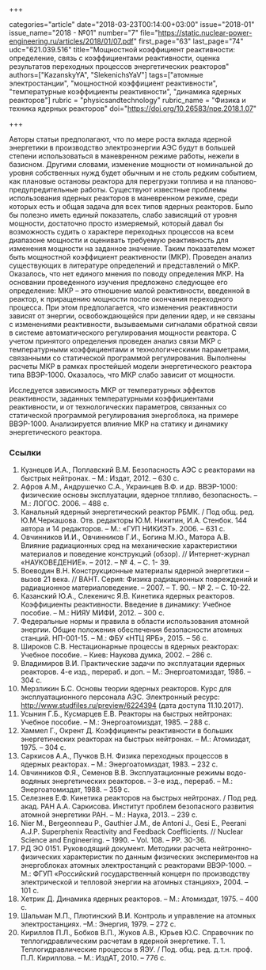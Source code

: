 +++

categories="article"
date="2018-03-23T00:14:00+03:00"
issue="2018-01"
issue_name="2018 - №01"
number="7"
file="https://static.nuclear-power-engineering.ru/articles/2018/01/07.pdf"
first_page="63"
last_page="74"
udc="621.039.516"
title="Мощностной коэффициент реактивности: определение, связь с коэффициентами реактивности, оценка результатов переходных процессов энергетических реакторов"
authors=["KazanskyYA", "SlekenichsYaV"]
tags=["атомные электростанции", "мощностной коэффициент реактивности", "температурные коэффициенты реактивности", "динамика ядерных реакторов"]
rubric = "physicsandtechnology"
rubric_name = "Физика и техника ядерных реакторов"
doi="https://doi.org/10.26583/npe.2018.1.07"

+++

Авторы статьи предполагают, что по мере роста вклада ядерной энергетики в производство электроэнергии АЭС будут в большей степени использоваться в маневренном режиме работы, нежели в базисном. Другими словами, изменение мощности от номинальной до уровня собственных нужд будет обычным и не столь редким событием, как плановые остановы реактора для перегрузки топлива и на планово-предупредительные работы. Существуют известные проблемы использования ядерных реакторов в маневренном режиме, среди которых есть и общая задача для всех типов ядерных реакторов. Было бы полезно иметь единый показатель, слабо зависящий от уровня мощности, достаточно просто измеряемый, который давал бы возможность судить о характере переходных процессов на всем диапазоне мощности и оценивать требуемую реактивность для изменения мощности на заданное значение. Таким показателем может быть мощностной коэффициент реактивности (МКР). Проведен анализ существующих в литературе определений и представлений о МКР. Оказалось, что нет единого мнения по поводу определения МКР. На основании проведенного изучения предложено следующее его определение: МКР – это отношение малой реактивности, введенной в реактор, к приращению мощности после окончания переходного процесса. При этом предполагается, что изменения реактивности зависят от энергии, освобождающейся при делении ядер, и не связаны с изменениями реактивности, вызываемыми сигналами обратной связи в системе автоматического регулирования мощности реактора. С учетом принятого определения проведен анализ связи МКР с температурными коэффициентами и технологическими параметрами, связанными со статической программой регулирования. Выполнены расчеты МКР в рамках простейшей модели энергетического реактора типа ВВЭР-1000. Оказалось, что МКР слабо зависит от мощности.

Исследуется зависимость МКР от температурных эффектов реактивности, заданных температурными коэффициентами реактивности, и от технологических параметров, связанных со статической программой регулирования энергоблока, на примере ВВЭР-1000. Анализируется влияние МКР на статику и динамику энергетического реактора.

### Ссылки

1. Кузнецов И.А., Поплавский В.М. Безопасность АЭС с реакторами на быстрых нейтронах. – М.: Издат, 2012. – 630 с.
2. Афров А.М., Андрушечко С.А., Украинцев В.Ф. и др. ВВЭР-1000: физические основы эксплуатации, ядерное тлпливо, безопасность. – М.: ЛОГОС. 2006. – 488 с.
3. Канальный ядерный энергетический реактор РБМК. / Под общ. ред. Ю.М.Черкашова. Отв. редакторы Ю.М. Никитин, И.А. Стенбок. 144 автора и 14 редакторов. – М.: «ГУП НИКИЭТ». 2006. – 631 с.
4. Овчинников И.И., Овчинников Г.И., Богина М.Ю., Матора А.В. Влияние радиационных сред на механические характеристики материалов и поведение конструкций (обзор). // Интернет-журнал «НАУКОВЕДЕНИЕ». – 2012. – № 4. – С. 1- 39.
5. Воеводин В.Н. Конструкционные материалы ядерной энергетики – вызов 21 века. // ВАНТ. Серия: Физика радиационных повреждений и радиационное материаловедение. – 2007. – Т. 90. – № 2. – С. 10-22.
6. Казанский Ю.А., Слекеничс Я.В. Кинетика ядерных реакторов. Коэффициенты реактивности. Введение в динамику: Учебное пособие. – М.: НИЯУ МИФИ, 2012. – 300 c.
7. Федеральные нормы и правила в области использования атомной энергии. Общие положения обеспечения безопасности атомных станций. НП-001-15. – М.: ФБУ «НТЦ ЯРБ», 2015. – 56 с.
8. Широков С.В. Нестационарные процессы в ядерных реакторах: Учебное пособие. – Киев: Наукова думка, 2002. – 286 с.
9. Владимиров В.И. Практические задачи по эксплуатации ядерных реакторов. 4-е изд., перераб. и доп. – М.: Энергоатомиздат, 1986. – 304 с.
10. Мерзликин Б.С. Основы теории ядерных реакторов. Курс для эксплуатационного персонала АЭС. Электронный ресурс: http://www.studfiles.ru/preview/6224394 (дата доступа 11.10.2017).
11. Усынин Г.Б., Кусмарцев Е.В. Реакторы на быстрых нейтронах: Учебное пособие. – М.: Энергоатомиздат, 1985. – 288 с.
12. Хаммел Г., Окрент Д. Коэффициенты реактивности в больших энергетических реакторах на быстрых нейтронах. – М.: Атомиздат, 1975. – 304 с.
13. Саркисов А.А., Пучков В.Н. Физика переходных процессов в ядерных реакторах. – М.: Энергоатомиздат, 1983. – 232 с.
14. Овчинников Ф.Я., Семенов В.В. Эксплуатационные режимы водо-водяных энергетических реакторов. – 3-е изд., перераб. – М.: Энергоатомиздат, 1988. – 359 с.
15. Селезнев Е.Ф. Кинетика реакторов на быстрых нейтронах. / Под ред. акад. РАН А.А. Саркисова. Институт проблем безопасного развития атомной энергетики РАН. – М.: Наука, 2013. – 239 с.
16. Nier M., Bergeonneau P., Gauthier J.M., de Antoni J., Gesi E., Peerani A.J.P. Superphenix Reactivity and Feedback Coefficients. // Nuclear Science and Engineering. – 1990. – Vol. 108. – PP. 30-36.
17. РД ЭО 0151. Руководящий документ. Методики расчета нейтронно-физических характеристик по данным физических экспериментов на энергоблоках атомных электростанций с реакторами ВВЭР-1000. – М.: ФГУП «Российский государственный концерн по производству электрической и тепловой энергии на атомных станциях», 2004. – 101 с.
18. Хетрик Д. Динамика ядерных реакторов. – М.: Атомиздат, 1975. – 400 с.
19. Шальман М.П., Плютинский В.И. Контроль и управление на атомных электростанциях. –М.: Энергия, 1979. – 272 с.
20. Кириллов П.Л., Бобков В.П., Жуков А.В., Юрьев Ю.С. Справочник по теплогидравлическим расчетам в ядерной энергетике. Т. 1. Теплогидравлические процессы в ЯЭУ. / Под. общ. ред. д.т.н. проф. П.Л. Кириллова. – М.: ИздАТ, 2010. – 776 с.